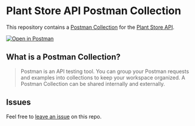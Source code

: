 # Plant Store API Postman Collection

This repository contains a [Postman Collection](/collection.json) for the [Plant Store API](https://github.com/fern-api/plantstore-api).

[![Open in Postman](https://run.pstmn.io/button.svg)](https://www.postman.com/fern-api/workspace/plant-store)

## What is a Postman Collection?

> Postman is an API testing tool. You can group your Postman requests and examples into collections to keep your workspace organized. A Postman Collection can be shared internally and externally.

## Issues

Feel free to [leave an issue](https://github.com/fern-api/plantstore-postman/issues) on this repo.
